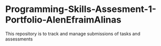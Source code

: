 # Programming-Skills-Assesment-1-Portfolio-AlenEfraimAlinas
This repository is to track and manage submissions of tasks and assessments 
